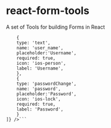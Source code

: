 # react-form-tools
A set of Tools for building Forms in React

```<Form fields={[
    {
    type: 'text',
    name: 'user_name',
    placeholder:'Username',
    required: true,
    icon: 'ios-person',
    label: 'Username',
    },
    {
    type: 'passwordChange',
    name: 'password',
    placeholder:'Password',
    icon: 'ios-lock',
    required: true,
    label: 'Password',
    }
]} />```
